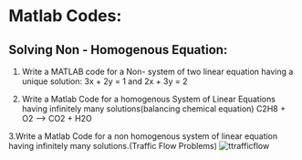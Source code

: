 # Matlab Codes:

## Solving Non - Homogenous Equation: 

1. Write a MATLAB code for a Non-  system of two linear equation having a unique solution:
3x + 2y = 1 and 2x + 3y = 2 

2. Write a Matlab Code for a homogenous System of Linear Equations having infinitely many solutions(balancing chemical equation)
 C2H8 + O2 --> CO2 + H2O 

3.Write a Matlab Code for a non homogenous system of linear equation having infinitely many solutions.(Traffic Flow Problems)
![ttrafficflow](https://user-images.githubusercontent.com/101462904/192199898-b92bc84b-5ed3-45ce-9132-b9cdae72c955.PNG)

